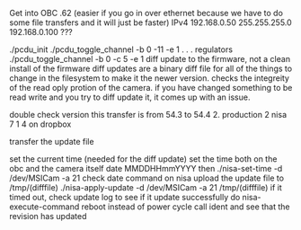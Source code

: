 
Get into OBC .62 (easier if you go in over ethernet because we have to do some file transfers and it will just be faster)
IPv4
192.168.0.50
255.255.255.0
192.168.0.100
???

./pcdu_init
./pcdu_toggle_channel -b 0 -11 -e 1
.
.
.
regulators
./pcdu_toggle_channel -b 0 -c 5 -e 1
diff update to the firmware, not a clean install of the firmware
diff updates are a binary diff file for all of the things to change in the filesystem to make it the newer version. checks the integreity of the read oply protion of the camera. if you have changed something to be read write and you try to diff update it, it comes up with an issue.

double check version
this transfer is from 54.3 to 54.4
2. production
2 
nisa
7
1
4
on dropbox

transfer the update file

set the current time (needed for the diff update)
set the time both on the obc and the camera itself
date MMDDHHmmYYYY
then ./nisa-set-time -d /dev/MSICam -a 21
check date command on nisa
upload the update file to /tmp/(difffile)
./nisa-apply-update -d /dev/MSICam -a 21 /tmp/(difffile)
if it timed out, check update log to see if it update successfully
do nisa-execute-command reboot instead of power cycle
call ident and see that the revision has updated